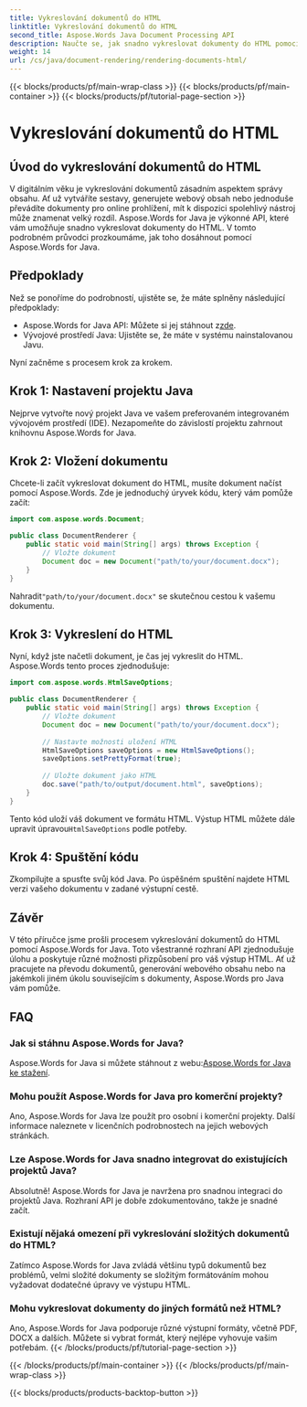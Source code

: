 ```yaml
---
title: Vykreslování dokumentů do HTML
linktitle: Vykreslování dokumentů do HTML
second_title: Aspose.Words Java Document Processing API
description: Naučte se, jak snadno vykreslovat dokumenty do HTML pomocí Aspose.Words for Java. Podrobný průvodce pro efektivní převod dokumentů.
weight: 14
url: /cs/java/document-rendering/rendering-documents-html/
---
```


{{< blocks/products/pf/main-wrap-class >}}
{{< blocks/products/pf/main-container >}}
{{< blocks/products/pf/tutorial-page-section >}}

# Vykreslování dokumentů do HTML


## Úvod do vykreslování dokumentů do HTML

V digitálním věku je vykreslování dokumentů zásadním aspektem správy obsahu. Ať už vytváříte sestavy, generujete webový obsah nebo jednoduše převádíte dokumenty pro online prohlížení, mít k dispozici spolehlivý nástroj může znamenat velký rozdíl. Aspose.Words for Java je výkonné API, které vám umožňuje snadno vykreslovat dokumenty do HTML. V tomto podrobném průvodci prozkoumáme, jak toho dosáhnout pomocí Aspose.Words for Java.

## Předpoklady

Než se ponoříme do podrobností, ujistěte se, že máte splněny následující předpoklady:

-  Aspose.Words for Java API: Můžete si jej stáhnout z[zde](https://releases.aspose.com/words/java/).
- Vývojové prostředí Java: Ujistěte se, že máte v systému nainstalovanou Javu.

Nyní začněme s procesem krok za krokem.

## Krok 1: Nastavení projektu Java

Nejprve vytvořte nový projekt Java ve vašem preferovaném integrovaném vývojovém prostředí (IDE). Nezapomeňte do závislostí projektu zahrnout knihovnu Aspose.Words for Java.

## Krok 2: Vložení dokumentu

Chcete-li začít vykreslovat dokument do HTML, musíte dokument načíst pomocí Aspose.Words. Zde je jednoduchý úryvek kódu, který vám pomůže začít:

```java
import com.aspose.words.Document;

public class DocumentRenderer {
    public static void main(String[] args) throws Exception {
        // Vložte dokument
        Document doc = new Document("path/to/your/document.docx");
    }
}
```

 Nahradit`"path/to/your/document.docx"` se skutečnou cestou k vašemu dokumentu.

## Krok 3: Vykreslení do HTML

Nyní, když jste načetli dokument, je čas jej vykreslit do HTML. Aspose.Words tento proces zjednodušuje:

```java
import com.aspose.words.HtmlSaveOptions;

public class DocumentRenderer {
    public static void main(String[] args) throws Exception {
        // Vložte dokument
        Document doc = new Document("path/to/your/document.docx");
        
        // Nastavte možnosti uložení HTML
        HtmlSaveOptions saveOptions = new HtmlSaveOptions();
        saveOptions.setPrettyFormat(true);
        
        // Uložte dokument jako HTML
        doc.save("path/to/output/document.html", saveOptions);
    }
}
```

Tento kód uloží váš dokument ve formátu HTML. Výstup HTML můžete dále upravit úpravou`HtmlSaveOptions` podle potřeby.

## Krok 4: Spuštění kódu

Zkompilujte a spusťte svůj kód Java. Po úspěšném spuštění najdete HTML verzi vašeho dokumentu v zadané výstupní cestě.

## Závěr

V této příručce jsme prošli procesem vykreslování dokumentů do HTML pomocí Aspose.Words for Java. Toto všestranné rozhraní API zjednodušuje úlohu a poskytuje různé možnosti přizpůsobení pro váš výstup HTML. Ať už pracujete na převodu dokumentů, generování webového obsahu nebo na jakémkoli jiném úkolu souvisejícím s dokumenty, Aspose.Words pro Java vám pomůže.

## FAQ

### Jak si stáhnu Aspose.Words for Java?

 Aspose.Words for Java si můžete stáhnout z webu:[Aspose.Words for Java ke stažení](https://releases.aspose.com/words/java/).

### Mohu použít Aspose.Words for Java pro komerční projekty?

Ano, Aspose.Words for Java lze použít pro osobní i komerční projekty. Další informace naleznete v licenčních podrobnostech na jejich webových stránkách.

### Lze Aspose.Words for Java snadno integrovat do existujících projektů Java?

Absolutně! Aspose.Words for Java je navržena pro snadnou integraci do projektů Java. Rozhraní API je dobře zdokumentováno, takže je snadné začít.

### Existují nějaká omezení při vykreslování složitých dokumentů do HTML?

Zatímco Aspose.Words for Java zvládá většinu typů dokumentů bez problémů, velmi složité dokumenty se složitým formátováním mohou vyžadovat dodatečné úpravy ve výstupu HTML.

### Mohu vykreslovat dokumenty do jiných formátů než HTML?

Ano, Aspose.Words for Java podporuje různé výstupní formáty, včetně PDF, DOCX a dalších. Můžete si vybrat formát, který nejlépe vyhovuje vašim potřebám.
{{< /blocks/products/pf/tutorial-page-section >}}

{{< /blocks/products/pf/main-container >}}
{{< /blocks/products/pf/main-wrap-class >}}

{{< blocks/products/products-backtop-button >}}
